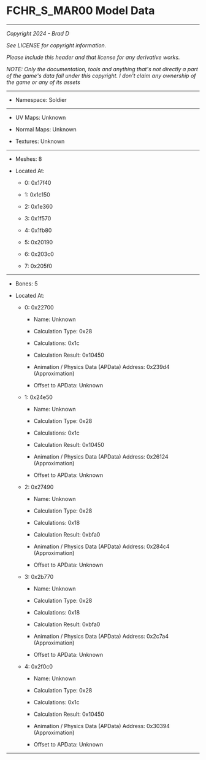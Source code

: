 # FCHR_S_MAR00 Model Data

---

*Copyright 2024 - Brad D*

*See LICENSE for copyright information.*

*Please include this header and that license for any derivative works.*

*NOTE: Only the documentation, tools and anything that's not directly a part of the game's data fall under this copyright. I don't claim any ownership of the game or any of its assets*

---

* Namespace: Soldier

---

* UV Maps: Unknown

* Normal Maps: Unknown

* Textures: Unknown

---

* Meshes: 8

* Located At:

  * 0: 0x17f40

  * 1: 0x1c150

  * 2: 0x1e360

  * 3: 0x1f570

  * 4: 0x1fb80

  * 5: 0x20190

  * 6: 0x203c0

  * 7: 0x205f0

---

* Bones: 5

* Located At:

  * 0: 0x22700

    * Name: Unknown

    * Calculation Type: 0x28

    * Calculations: 0x1c

    * Calculation Result: 0x10450

    * Animation / Physics Data (APData) Address: 0x239d4 (Approximation)

    * Offset to APData: Unknown

  * 1: 0x24e50

    * Name: Unknown

    * Calculation Type: 0x28

    * Calculations: 0x1c

    * Calculation Result: 0x10450

    * Animation / Physics Data (APData) Address: 0x26124 (Approximation)

    * Offset to APData: Unknown

  * 2: 0x27490

    * Name: Unknown

    * Calculation Type: 0x28

    * Calculations: 0x18

    * Calculation Result: 0xbfa0

    * Animation / Physics Data (APData) Address: 0x284c4 (Approximation)

    * Offset to APData: Unknown

  * 3: 0x2b770

    * Name: Unknown

    * Calculation Type: 0x28

    * Calculations: 0x18

    * Calculation Result: 0xbfa0

    * Animation / Physics Data (APData) Address: 0x2c7a4 (Approximation)

    * Offset to APData: Unknown

  * 4: 0x2f0c0

    * Name: Unknown

    * Calculation Type: 0x28

    * Calculations: 0x1c

    * Calculation Result: 0x10450

    * Animation / Physics Data (APData) Address: 0x30394 (Approximation)

    * Offset to APData: Unknown

---

